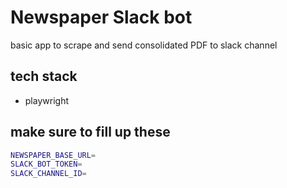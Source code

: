 # Newspaper Slack bot

basic app to scrape and send consolidated PDF to slack channel

## tech stack

- playwright

## make sure to fill up these

```bash
NEWSPAPER_BASE_URL=
SLACK_BOT_TOKEN=
SLACK_CHANNEL_ID=
```
